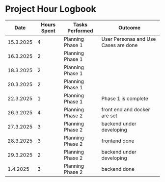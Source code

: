 # Project Hour Logbook

| Date       | Hours Spent | Tasks Performed                      | Outcome                  |
|------------|-------------|--------------------------------------|--------------------------|
| 15.3.2025  | 4           | Planning Phase 1                     | User Personas and Use Cases are done           |
| 16.3.2025  | 2           | Planning Phase 1                     |                          |
| 18.3.2025  | 2           | Planning Phase 1                     |                          |
| 20.3.2025  | 2           | Planning Phase 1                     |                          |
| 22.3.2025  | 1           | Planning Phase 1                     |    Phase 1 is complete                |
| 26.3.2025  | 4           | Planning Phase 2                     |   front end and docker are set               |
| 27.3.2025  | 3           | Planning Phase 2                     |   backend under developing            |
| 28.3.2025  | 3           | Planning Phase 2                     |   frontend done          |
| 29.3.2025  | 2           | Planning Phase 2                     |   backend under developing            |
| 1.4.2025  | 3           | Planning Phase 2                     |   backend done            |

